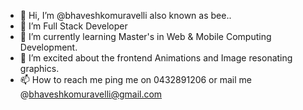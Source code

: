 - 👋 Hi, I’m @bhaveshkomuravelli also known as bee..
- 👀 I’m Full Stack Developer
- 🌱 I’m currently learning Master's in Web & Mobile Computing Development.
- 💞️ I’m excited about the frontend Animations and Image resonating graphics.
- 📫 How to reach me ping me on 0432891206 or mail me @bhaveshkomuravelli@gmail.com
